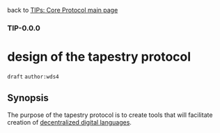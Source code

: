 back to [TIPs: Core Protocol main page](https://github.com/wds4/tapestry-protocol/blob/main/tips/core-protocol/README.md)

### TIP-0.0.0
design of the tapestry protocol
=====

`draft` `author:wds4`

## Synopsis

The purpose of the tapestry protocol is to create tools that will facilitate creation of [decentralized digital languages](https://github.com/wds4/tapestry-protocol/blob/main/glossary/decentralizedLanguage.md).
